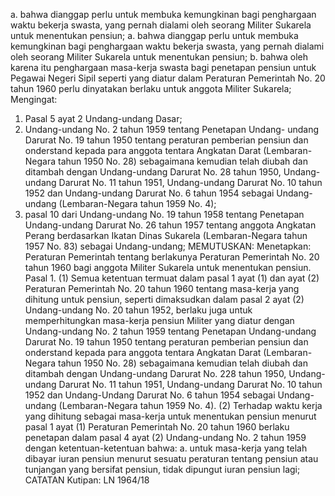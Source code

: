  a. bahwa dianggap perlu untuk membuka kemungkinan bagi penghargaan waktu bekerja swasta, yang pernah dialami oleh seorang Militer Sukarela untuk menentukan pensiun; a. bahwa dianggap perlu untuk membuka kemungkinan bagi penghargaan waktu bekerja swasta, yang pernah dialami oleh seorang Militer Sukarela untuk menentukan pensiun;
b. bahwa oleh karena itu penghargaan masa-kerja swasta bagi penetapan pensiun untuk Pegawai Negeri Sipil seperti yang diatur dalam Peraturan Pemerintah No. 20 tahun 1960 perlu dinyatakan berlaku untuk anggota Militer Sukarela;
Mengingat:

1. Pasal 5 ayat 2 Undang-undang Dasar;
2. Undang-undang No. 2 tahun 1959 tentang Penetapan Undang- undang Darurat No. 19 tahun 1950 tentang peraturan pemberian pensiun dan onderstand kepada para anggota tentara Angkatan Darat (Lembaran-Negara tahun 1950 No. 28) sebagaimana kemudian telah diubah dan ditambah dengan Undang-undang Darurat No. 28 tahun 1950, Undang-undang Darurat No. 11 tahun 1951, Undang-undang Darurat No. 10 tahun 1952 dan Undang-undang Darurat No. 6 tahun 1954 sebagai Undang-undang (Lembaran-Negara tahun 1959 No. 4);
3. pasal 10 dari Undang-undang No. 19 tahun 1958 tentang Penetapan Undang-undang Darurat No. 26 tahun 1957 tentang anggota Angkatan Perang berdasarkan Ikatan Dinas Sukarela (Lembaran-Negara tahun 1957 No. 83) sebagai Undang-undang;
MEMUTUSKAN:
 Menetapkan: Peraturan Pemerintah tentang berlakunya Peraturan Pemerintah No. 20 tahun 1960 bagi anggota Militer Sukarela untuk menentukan pensiun. Pasal 1. (1) Semua ketentuan termuat dalam pasal 1 ayat (1) dan ayat (2) Peraturan Pemerintah No. 20 tahun 1960 tentang masa-kerja yang dihitung untuk pensiun, seperti dimaksudkan dalam pasal 2 ayat (2) Undang-undang No. 20 tahun 1952, berlaku juga untuk memperhitungkan masa-kerja pensiun Militer yang diatur dengan Undang-undang No. 2 tahun 1959 tentang Penetapan Undang-undang Darurat No. 19 tahun 1950 tentang peraturan pemberian pensiun dan onderstand kepada para anggota tentara Angkatan Darat (Lembaran-Negara tahun 1950 No. 28) sebagaimana kemudian telah diubah dan ditambah dengan Undang-undang Darurat No. 228 tahun 1950, Undang-undang Darurat No. 11 tahun 1951, Undang-undang Darurat No. 10 tahun 1952 dan Undang-Undang Darurat No. 6 tahun 1954 sebagai Undang-undang (Lembaran-Negara tahun 1959 No. 4). (2) Terhadap waktu kerja yang dihitung sebagai masa-kerja untuk menentukan pensiun menurut pasal 1 ayat (1) Peraturan Pemerintah No. 20 tahun 1960 berlaku penetapan dalam pasal 4 ayat (2) Undang-undang No. 2 tahun 1959 dengan ketentuan-ketentuan bahwa:
a. untuk masa-kerja yang telah dibayar iuran pensiun menurut sesuatu peraturan tentang pensiun atau tunjangan yang bersifat pensiun, tidak dipungut iuran pensiun lagi; CATATAN Kutipan: LN 1964/18